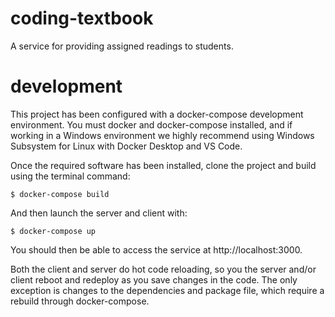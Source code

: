 # coding-textbook
A service for providing assigned readings to students.

# development
This project has been configured with a docker-compose development environment.  You must docker and docker-compose installed, and if working in a Windows environment we highly recommend using Windows Subsystem for Linux with Docker Desktop and VS Code.

Once the required software has been installed, clone the project and build using the terminal command:

```
$ docker-compose build
```

And then launch the server and client with:

```
$ docker-compose up
```

You should then be able to access the service at http://localhost:3000. 

Both the client and server do hot code reloading, so you the server and/or client reboot and redeploy as you save changes in the code.  The only exception is changes to the dependencies and package file, which require a rebuild through docker-compose.


